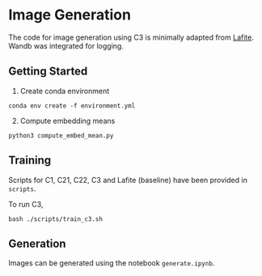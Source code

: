 # Image Generation
The code for image generation using C3 is minimally adapted from [Lafite](https://github.com/drboog/Lafite). Wandb was integrated for logging. 

## Getting Started
1. Create conda environment
```
conda env create -f environment.yml
```

2. Compute embedding means
```
python3 compute_embed_mean.py
```

## Training
Scripts for C1, C21, C22, C3 and Lafite (baseline) have been provided in `scripts`.

To run C3,
```
bash ./scripts/train_c3.sh
```

## Generation
Images can be generated using the notebook `generate.ipynb`.